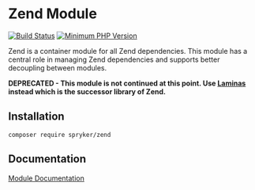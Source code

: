 # Zend Module
[![Build Status](https://travis-ci.org/spryker/zend.svg)](https://travis-ci.org/spryker/zend)
[![Minimum PHP Version](https://img.shields.io/badge/php-%3E%3D%207.3-8892BF.svg)](https://php.net/)

Zend is a container module for all Zend dependencies. This module has a central role in managing Zend dependencies and supports better decoupling between modules.

**DEPRECATED - This module is not continued at this point. Use [Laminas](https://github.com/spryker/laminas) instead which is the successor library of Zend.**

## Installation

```
composer require spryker/zend
```

## Documentation

[Module Documentation](https://academy.spryker.com/developing_with_spryker/module_guide/modules.html)
